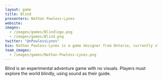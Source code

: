 ```yaml
---
layout: game
title: Blind
presenters: Nathan Powless-Lynes
website:
images:  
  - /images/games/Blindlogo.png
  - /images/games/Blind.png
twitter: "@nPowlessLynes"
bio: Nathan Powless-Lynes is a game designer from Ontario, currently studying at Sheridan College. He has a passion for music and weird games, and does his best to bring his two passions together.
team_images:
  - /images/games/Nathan-Powless-Lynes.png
---
```

Blind is an experimental adventure game with no visuals. Players must explore the world blindly, using sound as their guide.
